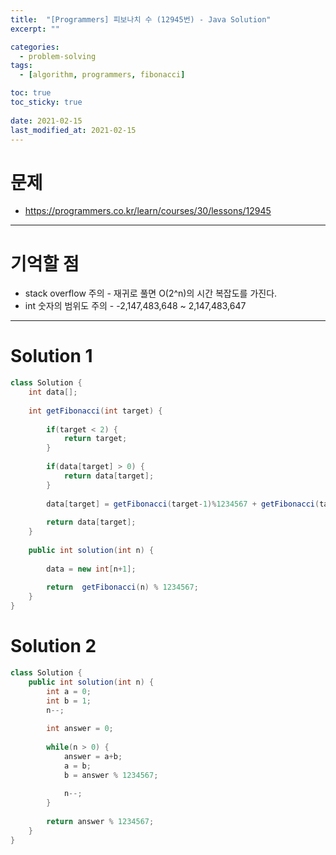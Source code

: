 ```yaml
---
title:  "[Programmers] 피보나치 수 (12945번) - Java Solution"
excerpt: ""

categories:
  - problem-solving
tags:
  - [algorithm, programmers, fibonacci]

toc: true
toc_sticky: true
 
date: 2021-02-15
last_modified_at: 2021-02-15
---
```


# 문제
- https://programmers.co.kr/learn/courses/30/lessons/12945

---

# 기억할 점
- stack overflow 주의 - 재귀로 풀면 O(2^n)의 시간 복잡도를 가진다.
- int 숫자의 범위도 주의 - -2,147,483,648 ~ 2,147,483,647

---

# Solution 1

``` java
class Solution {
    int data[];
    
    int getFibonacci(int target) {
        
        if(target < 2) {
            return target;
        }
        
        if(data[target] > 0) {
            return data[target];
        }
        
        data[target] = getFibonacci(target-1)%1234567 + getFibonacci(target-2)%1234567;
        
        return data[target];
    }
    
    public int solution(int n) {
        
        data = new int[n+1];
        
        return  getFibonacci(n) % 1234567;
    }
}
```

# Solution 2

``` java
class Solution {    
    public int solution(int n) {        
        int a = 0;
        int b = 1;
        n--;
        
        int answer = 0;
        
        while(n > 0) {
            answer = a+b;
            a = b;
            b = answer % 1234567;
            
            n--;
        }
        
        return answer % 1234567;
    }
}
```
